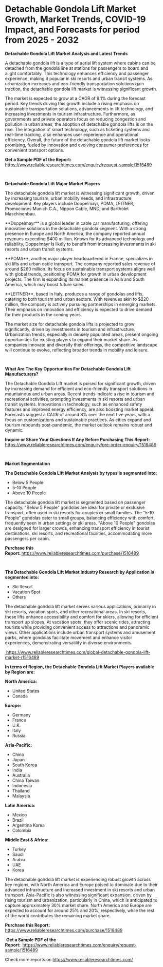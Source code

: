 <p><h1>Detachable Gondola Lift Market Growth, Market Trends, COVID-19 Impact, and Forecasts for period from 2025 - 2032</h1></p><p><strong>Detachable Gondola Lift Market Analysis and Latest Trends</strong></p>
<p><p>A detachable gondola lift is a type of aerial lift system where cabins can be detached from the gondola line at stations for passengers to board and alight comfortably. This technology enhances efficiency and passenger experience, making it popular in ski resorts and urban transit systems. As urbanization increases and eco-friendly transportation solutions gain traction, the detachable gondola lift market is witnessing significant growth.</p><p>The market is expected to grow at a CAGR of 8.1% during the forecast period. Key trends driving this growth include a rising emphasis on sustainable transportation solutions, advancements in lift technology, and increasing investments in tourism infrastructure. Furthermore, as governments and private operators focus on reducing congestion and pollution in urban areas, the adoption of detachable gondola lifts is on the rise. The integration of smart technology, such as ticketing systems and real-time tracking, also enhances user experience and operational efficiency. Overall, the future of the detachable gondola lift market looks promising, fueled by innovation and evolving consumer preferences for convenient transport options.</p></p>
<p><strong>Get a Sample PDF of the Report:&nbsp;</strong> <a href="https://www.reliableresearchtimes.com/enquiry/request-sample/1516489?utm_campaign=3087&utm_medium=2&utm_source=Github&utm_content=ia&utm_term=30032025&utm_id=detachable-gondola-lift">https://www.reliableresearchtimes.com/enquiry/request-sample/1516489</a></p>
<p>&nbsp;</p>
<p><strong>Detachable Gondola Lift Major Market Players</strong></p>
<p><p>The detachable gondola lift market is witnessing significant growth, driven by increasing tourism, urban mobility needs, and infrastructure development. Key players include Doppelmayr, POMA, LEITNER, Promociones Munich C.A., Nippon Cable, MND, and Bartholet Maschinenbau.</p><p>**Doppelmayr** is a global leader in cable car manufacturing, offering innovative solutions in the detachable gondola segment. With a strong presence in Europe and North America, the company reported annual revenues exceeding $400 million. Known for its advanced technology and reliability, Doppelmayr is likely to benefit from increasing investments in ski resorts and urban transit systems.</p><p>**POMA**, another major player headquartered in France, specializes in ski lifts and urban cable transport. The company reported sales revenue of around $260 million. Its focus on sustainable transport systems aligns well with global trends, positioning POMA for growth in urban development projects. The firm is expanding its market presence in Asia and South America, which may boost future sales.</p><p>**LEITNER**, based in Italy, produces a range of gondolas and lifts, catering to both tourism and urban sectors. With revenues akin to $220 million, the company is actively pursuing partnerships in emerging markets. Their emphasis on innovation and efficiency is expected to drive demand for their products in the coming years.</p><p>The market size for detachable gondola lifts is projected to grow significantly, driven by investments in tourism and infrastructure. Urbanization trends, especially in densely populated areas, present ongoing opportunities for existing players to expand their market share. As companies innovate and diversify their offerings, the competitive landscape will continue to evolve, reflecting broader trends in mobility and leisure.</p></p>
<p>&nbsp;</p>
<p><strong>What Are The Key Opportunities For Detachable Gondola Lift Manufacturers?</strong></p>
<p><p>The Detachable Gondola Lift market is poised for significant growth, driven by increasing demand for efficient and eco-friendly transport solutions in mountainous and urban areas. Recent trends indicate a rise in tourism and recreational activities, prompting investments in ski resorts and urban transit systems. Innovations in technology, such as enhanced safety features and improved energy efficiency, are also boosting market appeal. Forecasts suggest a CAGR of around 8% over the next five years, with a focus on customizations and sustainable practices. As cities expand and tourism rebounds post-pandemic, the market outlook remains robust and dynamic.</p></p>
<p><strong>Inquire or Share Your Questions If Any Before Purchasing This Report:</strong> <a href="https://www.reliableresearchtimes.com/enquiry/pre-order-enquiry/1516489?utm_campaign=3087&utm_medium=2&utm_source=Github&utm_content=ia&utm_term=30032025&utm_id=detachable-gondola-lift">https://www.reliableresearchtimes.com/enquiry/pre-order-enquiry/1516489</a></p>
<p>&nbsp;</p>
<p><strong>Market Segmentation</strong></p>
<p><strong>The Detachable Gondola Lift Market Analysis by types is segmented into:</strong></p>
<p><ul><li>Below 5 People</li><li>5-10 People</li><li>Above 10 People</li></ul></p>
<p><p>The detachable gondola lift market is segmented based on passenger capacity. "Below 5 People" gondolas are ideal for private or exclusive transport, often used in ski resorts for couples or small families. The "5-10 People" gondolas cater to small groups, balancing efficiency with comfort, frequently seen in urban settings or ski areas. "Above 10 People" gondolas are designed for larger crowds, enhancing transport efficiency in tourist destinations, ski resorts, and recreational facilities, accommodating more passengers per cabin.</p></p>
<p><strong>Purchase this Report:&nbsp;</strong><a href="https://www.reliableresearchtimes.com/purchase/1516489?utm_campaign=3087&utm_medium=2&utm_source=Github&utm_content=ia&utm_term=30032025&utm_id=detachable-gondola-lift">https://www.reliableresearchtimes.com/purchase/1516489</a></p>
<p>&nbsp;</p>
<p><strong>The Detachable Gondola Lift Market Industry Research by Application is segmented into:</strong></p>
<p><ul><li>Ski Resort</li><li>Vacation Spot</li><li>Others</li></ul></p>
<p><p>The detachable gondola lift market serves various applications, primarily in ski resorts, vacation spots, and other recreational areas. In ski resorts, these lifts enhance accessibility and comfort for skiers, allowing for efficient transport up slopes. At vacation spots, they offer scenic rides, attracting tourists while providing convenient access to attractions and panoramic views. Other applications include urban transport systems and amusement parks, where gondolas facilitate movement and enhance visitor experiences, demonstrating versatility in diverse environments.</p></p>
<p><a href="https://www.reliableresearchtimes.com/global-detachable-gondola-lift-market-r1516489?utm_campaign=3087&utm_medium=2&utm_source=Github&utm_content=ia&utm_term=30032025&utm_id=detachable-gondola-lift">&nbsp;https://www.reliableresearchtimes.com/global-detachable-gondola-lift-market-r1516489</a></p>
<p><strong>In terms of Region, the Detachable Gondola Lift Market Players available by Region are:</strong></p>
<p>
    <p> <strong> North America: </strong>
        <ul>
            <li>United States</li>
            <li>Canada</li>
        </ul>
        </p> 
    <p> <strong> Europe: </strong>
        <ul>
            <li>Germany</li>
            <li>France</li>
            <li>U.K.</li>
            <li>Italy</li>
            <li>Russia</li>
        </ul>
        </p> 
    <p> <strong> Asia-Pacific: </strong>
        <ul>
            <li>China</li>
            <li>Japan</li>
            <li>South Korea</li>
            <li>India</li>
            <li>Australia</li>
            <li>China Taiwan</li>
            <li>Indonesia</li>
            <li>Thailand</li>
            <li>Malaysia</li>
        </ul>
        </p> 
    <p> <strong> Latin America: </strong>
        <ul>
            <li>Mexico</li>
            <li>Brazil</li>
            <li>Argentina Korea</li>
            <li>Colombia</li>
        </ul>
        </p> 
    <p> <strong> Middle East & Africa: </strong>
        <ul>
            <li>Turkey</li>
            <li>Saudi</li>
            <li>Arabia</li>
            <li>UAE</li>
            <li>Korea</li>
        </ul>
    </p>
    </p>
<p><p>The detachable gondola lift market is experiencing robust growth across key regions, with North America and Europe poised to dominate due to their advanced infrastructure and increased investment in ski resorts and urban transport. Asia-Pacific is also witnessing significant expansion, driven by rising tourism and urbanization, particularly in China, which is anticipated to capture approximately 30% market share. North America and Europe are expected to account for around 25% and 20%, respectively, while the rest of the world contributes the remaining market share.</p></p>
<p><strong>Purchase this Report: </strong><a href="https://www.reliableresearchtimes.com/purchase/1516489?utm_campaign=3087&utm_medium=2&utm_source=Github&utm_content=ia&utm_term=30032025&utm_id=detachable-gondola-lift">https://www.reliableresearchtimes.com/purchase/1516489</a></p>
<p>&nbsp;<strong>Get a Sample PDF of the Report:&nbsp;&nbsp;</strong><a href="https://www.reliableresearchtimes.com/enquiry/request-sample/1516489?utm_campaign=3087&utm_medium=2&utm_source=Github&utm_content=ia&utm_term=30032025&utm_id=detachable-gondola-lift">https://www.reliableresearchtimes.com/enquiry/request-sample/1516489</a></p>
<p><strong></strong></p>
<p>Check more reports on <a href="https://www.reliableresearchtimes.com/?utm_campaign=3087&utm_medium=2&utm_source=Github&utm_content=ia&utm_term=30032025&utm_id=detachable-gondola-lift">https://www.reliableresearchtimes.com/</a></p>